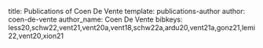 title: Publications of Coen De Vente
template: publications-author
author: coen-de-vente
author_name: Coen De Vente
bibkeys: less20,schw22,vent21,vent20a,vent18,schw22a,ardu20,vent21a,gonz21,lemi22,vent20,xion21